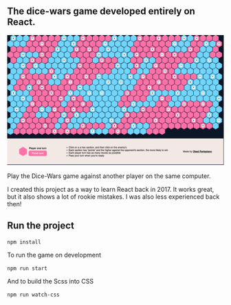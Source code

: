 ## The dice-wars game developed entirely on React.

![DiceWars](https://github.com/obedparla/dicewars/blob/main/public/promo.png)

Play the Dice-Wars game against another player on the same computer.

I created this project as a way to learn React back in 2017. It works great, but it also shows a lot of rookie mistakes. I was also less experienced back then!

## Run the project

```
npm install
```

To run the game on development

```
npm run start
```

And to build the Scss into CSS

```
npm run watch-css
```
